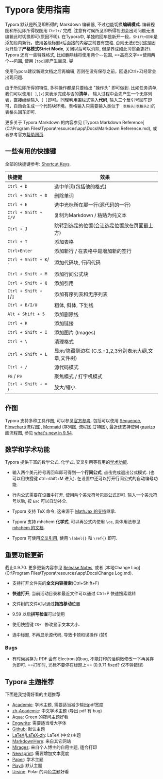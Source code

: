 # Typora 使用指南

Typora 默认是所见即所得的 Markdown 编辑器, 不过也能切换**编辑模式**. 编辑视图和所见即所得视图用 `Ctrl+/` 完成, 注意有时候所见即所得视图会出现问题无法编辑此时切换即可(原因不明). 在Typora中, 单独的回车是新开一段，`Shift+回车`是添加段内新行。使用各级标题`#`后面接的内容之前要有空格, 否则无法识别(这是因为开启了**严格模式Strict Mode**, 关闭以后可以消除, 但是养成如此习惯会更好). Typora 还有一些特殊格式, 比如~~删除线~~将使用两个`~~`包围, ==高亮文字==使用两个`==`包围, 使用 `[toc]`能产生目录. :smile_cat:

使用Typora建议新建文档之后再编辑, 否则在没有保存之前，回退(Ctrl+Z)经常会出现问题. 

由于所见即所得的特性, 多种操作都是只要给出 "操作头" 即可做到. 比如任务清单, 我们可以使用`[ ]`,`[x]`来表示完成与否的**清单**， 输入过程中会先产生一个无序列表，直接继续输入` [ ]`即可。同理利用围栏式输入**代码**, 输入三个反引号回车即可，自动会生成一个代码块环境。表格输入只需要输入类似于 `|表格头|表格头2|`的表格头回车即可.

更多关于 Typora Markdown 的内容参见 [Typora Markdown Reference](C:\Program Files\Typora\resources\app\Docs\Markdown Reference.md), 或者参考官方[帮助网页](https://support.typora.io/). 



## 一些有用的快捷键

全部的快捷键参考: [Shortcut Keys](http://support.typora.io/Shortcut-Keys/).

| 快捷键                   | 效果                                                 |
| :----------------------- | ---------------------------------------------------- |
| `Ctrl + D`               | 选中单词(包括他的格式)                               |
| `Ctrl + Shift + D`       | 删除单词                                             |
| `Ctrl + E`               | 选中光标所在那一行(源代码的一行)                     |
| `Ctrl + Shift + C/V`     | 复制为Markdown / 粘贴为纯文本                        |
| `Ctrl + J`               | 跳转到选定的位置(会让选定位置放在页面最上方)         |
| `Ctrl + T`               | 添加表格                                             |
| `Ctrl+Enter`             | 添加新行 / 在表格中是增加新的空行                    |
| `Ctrl + Shift + K`/  `   | 添加代码块, 行间代码                                 |
| `Ctrl + Shift + M`       | 添加行间公式块                                       |
| `Ctrl + Shift + Q`       | 添加引用                                             |
| `Ctrl + Shift + [`/`]`   | 添加有序列表和无序列表                               |
| `Ctrl + B/I/U`           | 粗体, 斜体, 下划线                                   |
| `Alt + Shift + 5`        | 添加删除线                                           |
| `Ctrl + K`               | 添加链接                                             |
| `Ctrl + Shift + I`       | 添加图片 (Images)                                    |
| `Ctrl + \`               | 清理格式                                             |
| `Ctrl + Shift + L`       | 显示/隐藏侧边栏 (C.S.+1,2,3分别表示大纲,文章,文件树) |
| `Ctrl + /`               | 源代码模式                                           |
| `F8` / `F9`              | 聚焦模式 / 打字机模式                                |
| `Ctrl + Shift + =` / `-` | 放大/缩小                                            |



## 作图

Typora 支持多种工具作图, 可以参见[官方参考](http://support.typora.io/Draw-Diagrams-With-Markdown/). 包括可以使用 [Sequence](https://bramp.github.io/js-sequence-diagrams/), [Flowchart](http://flowchart.js.org/)(流程图), [Mermaid](https://knsv.github.io/mermaid/#mermaid) (序列图, 流程图,甘特图), 最近还支持使用 [gravizo](http://www.gravizo.com/) 画流程图, 参见 [what's new in 9.54](https://support.typora.io/What's-New-0.9.54/).



## 数学和学术功能

Typora 提供丰富的数学公式, 化学式, 交叉引用等有用的[学术功能](http://support.typora.io/Math/). 

- 输入两个美元符号再回车即可得到一个**行间公式**, 点击完成退出公式模式. (也可以用快捷键 ctrl+shift+M 进入). 在设置中还可以打开行间公式的自动编号功能.

- 行内公式需要在设置中打开, 使用两个美元符号包裹公式即可. 输入一个美元符号以后, 按 `Esc` 可以自动补全.

- Typora 支持 TeX 命令, 这来源于 [MathJax 的支持](http://docs.mathjax.org/en/latest/tex.html#supported-latex-commands)继承.

- Typora 支持 mhchem **化学式**, 可以再公式内使用 `\ce`, 具体用法参见 [mhchem 的文档](https://mhchem.github.io/MathJax-mhchem/).

- Typora 可使用[交叉引用](http://support.typora.io/Math/#cross-reference), 使用  `\label{}`​ 和 `\ref{}` 即可.

  

## 重要功能更新

截止0.9.70. 更多更新内容参见 [Release Notes](https://typora.io/windows/dev_release.html), 或者 [本地Change Log](C:\Program Files\Typora\resources\app\Docs\Change Log.md). 

- 支持打开文件夹的**全文内容搜索**(Ctrl+Shift+F)

- **快速打开**, 当前活动目录和最近文件可以通过 Ctrl+P 快速搜索跳转

- 文件树的文件可以通过**拖拽移动**位置

- 9.59 以后**拼写检查**可以使用

- 使用快捷键 `CS+-` 修改显示文本大小.

- 选中标题, 不再显示源代码, 导致卡顿和误操作 (赞!)

  

### Bugs

- 有时候另存为 PDF 会有 Electron 的bug, 不能打印的话稍微修改一下再另存为即可. ==打印时, 光标不要停在标题上== (0.9.71 fixed? 仅不弹错误)

  



## Typora 主题推荐

下面是我觉得好看的主题推荐

- [Academic](https://theme.typora.io/theme/Academic/): 学术主题, 需要适当减少输出pdf宽度
- [zh-Academic](https://github.com/ZJUGuoShuai/zh-academic): 中文学术主题 (导出 pdf 有 bug)
- [Aqua](https://github.com/onemid/typora-aqua):  Green 的夜间主题好看
- [Engwrite](https://theme.typora.io/theme/Engwrite/): 需要适当增大字体
- [Github](https://theme.typora.io/theme/Github/): 默认主题
- [LaTeX](https://github.com/Adarsh-Barik/LatexTyporaTheme)/[LaTeX-zh](https://github.com/Ada-L/LaTeX-likeTyporaThemeforChinese): LaTeX (中文)主题
- [MarkdownHere](https://gist.github.com/xiaolai/aa190255b7dde302d10208ae247fc9f2): 来自其它网站
- [Mirages](https://get233.com/archives/mirages-for-typora.html): 来自个人博主的自用主题, 适合打印
- [Newsprint](https://theme.typora.io/theme/Newsprint/): 需要增加文本宽度
- [Paper](https://github.com/IagoLast/paper): 学术主题
- [Pixyll](https://theme.typora.io/theme/Pixyll/): 默认主题
- [Ursine](https://github.com/aCluelessDanny/typora-theme-ursine): Polar 的两色主题好看